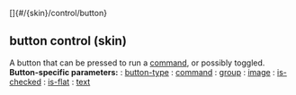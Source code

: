 []{#/{skin}/control/button}
  ## button control (skin)
  A button that can be pressed to run a [command](ref/%7Bskin%7D/commands),
  or possibly toggled.
  **Button-specific parameters:**
  :   [button-type](ref/%7Bskin%7D/param/button-type)
  :   [command](ref/%7Bskin%7D/param/command)
  :   [group](ref/%7Bskin%7D/param/group)
  :   [image](ref/%7Bskin%7D/param/image)
  :   [is-checked](ref/%7Bskin%7D/param/is-checked)
  :   [is-flat](ref/%7Bskin%7D/param/is-flat)
  :   [text](ref/%7Bskin%7D/param/text)